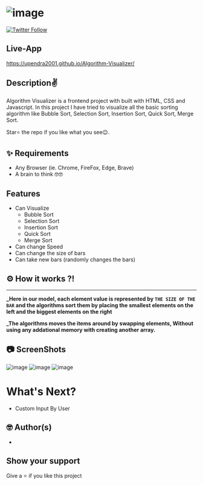 # ![image](https://user-images.githubusercontent.com/61980545/206457893-c340fbd8-e7c0-4d45-9d4c-6949f05c4128.png)
  [![Twitter Follow](https://img.shields.io/twitter/follow/Upendra_2001.svg?style=social)](https://twitter.com/Upendra_2001)

## Live-App
https://upendra2001.github.io/Algorithm-Visualizer/

## Description✌️
Algorithm Visualizer is a frontend project with built with HTML, CSS and Javascript.
In this project I have tried to visualize all the basic sorting algorithm like Bubble Sort, Selection Sort, Insertion Sort, Quick Sort, Merge Sort.

Star⭐ the repo if you like what you see😉.

## ✨ Requirements

* Any Browser (ie. Chrome, FireFox, Edge, Brave)
* A brain to think 🤓🤓

## Features

* Can Visualize 
  * Bubble Sort
  * Selection Sort
  * Insertion Sort
  * Quick Sort
  * Merge Sort
* Can change Speed
* Can change the size of bars
* Can take new bars (randomly changes the bars)

## ⚙ How it works ?!
-------------------
**_Here in our model, each element value is represented by ```THE SIZE OF THE BAR``` and the algorithms sort them by placing the smallest elements on the left and the biggest elements on the right**

**_The algorithms moves the items around by swapping elements, Without using any addational memory with creating another array.**

## 📷 ScreenShots
![image](https://user-images.githubusercontent.com/61980545/206458832-f1da6c7d-8d5c-44ff-a8cd-5558794bea56.png)
![image](https://user-images.githubusercontent.com/61980545/206459348-51928461-e1bc-49a4-ab80-f3541aa691d0.png)
![image](https://user-images.githubusercontent.com/61980545/206459591-b84e6acb-df04-4bf7-bf40-bc1cad824a60.png)

# What's Next?
- Custom Input By User 


## 🤓 Author(s)

*

## Show your support
Give a ⭐️ if you like this project 
